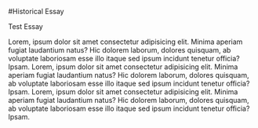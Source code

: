 #Historical Essay

Test Essay

Lorem, ipsum dolor sit amet consectetur adipisicing elit. Minima aperiam fugiat laudantium natus? Hic dolorem laborum, dolores quisquam, ab voluptate laboriosam esse illo itaque sed ipsum incidunt tenetur officia? Ipsam. Lorem, ipsum dolor sit amet consectetur adipisicing elit. Minima aperiam fugiat laudantium natus? Hic dolorem laborum, dolores quisquam, ab voluptate laboriosam esse illo itaque sed ipsum incidunt tenetur officia? Ipsam. Lorem, ipsum dolor sit amet consectetur adipisicing elit. Minima aperiam fugiat laudantium natus? Hic dolorem laborum, dolores quisquam, ab voluptate laboriosam esse illo itaque sed ipsum incidunt tenetur officia? Ipsam.
